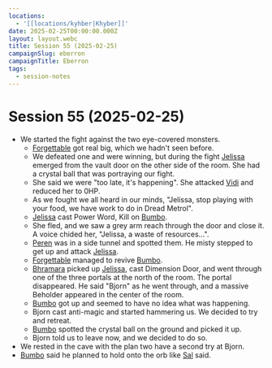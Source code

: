 ```yaml
---
locations:
  - '[[locations/kyhber|Khyber]]'
date: 2025-02-25T00:00:00.000Z
layout: layout.webc
title: Session 55 (2025-02-25)
campaignSlug: eberron
campaignTitle: Eberron
tags:
  - session-notes
---
```

# Session 55 (2025-02-25)

- We started the fight against the two eye-covered monsters.
	- [Forgettable](pcs/forgettable.md) got real big, which we hadn't seen before.
	- We defeated one and were winning, but during the fight [Jelissa](npcs/jelissa.md) emerged from the vault door on the other side of the room. She had a crystal ball that was portraying our fight.
	- She said we were "too late, it's happening". She attacked [Vidi](pcs/vidi-veni.md) and reduced her to 0HP.
	- As we fought we all heard in our minds, "Jelissa, stop playing with your food, we have work to do in Dread Metrol".
	- [Jelissa](npcs/jelissa.md) cast Power Word, Kill on [Bumbo](pcs/bumbo.md).
	- She fled, and we saw a grey arm reach through the door and close it. A voice chided her, "Jelissa, a waste of resources...".
	- [Peren](pcs/peren-ngintaku.md) was in a side tunnel and spotted them. He misty stepped to get up and attack [Jelissa](npcs/jelissa.md).
	- [Forgettable](pcs/forgettable.md) managed to revive [Bumbo](pcs/bumbo.md).
	- [Bhramara](npcs/bhramara.md) picked up [Jelissa](npcs/jelissa.md), cast Dimension Door, and went through one of the three portals at the north of the room. The portal disappeared. He said "Bjorn" as he went through, and a massive Beholder appeared in the center of the room.
	- [Bumbo](pcs/bumbo.md) got up and seemed to have no idea what was happening.
	- Bjorn cast anti-magic and started hammering us. We decided to try and retreat.
	- [Bumbo](pcs/bumbo.md) spotted the crystal ball on the ground and picked it up.
	- Bjorn told us to leave now, and we decided to do so.
- We rested in the cave with the plan two have a second try at Bjorn.
- [Bumbo](pcs/bumbo.md) said he planned to hold onto the orb like [Sal](npcs/sal.md) said.
